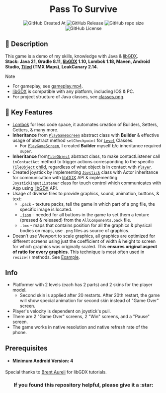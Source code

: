 <h1 align=center>Pass To Survive</h1>

<p align="center">

<img alt="GitHub Created At" src="https://img.shields.io/github/created-at/adiyat-abubakirov/pass-to-survive?style=for-the-badge">
<img alt="GitHub Release" src="https://img.shields.io/github/v/release/adiyat-abubakirov/pass-to-survive?sort=date&display_name=release&style=for-the-badge">
<img alt="GitHub repo size" src="https://img.shields.io/github/repo-size/adiyat-abubakirov/pass-to-survive?style=for-the-badge">
<img alt="GitHub License" src="https://img.shields.io/github/license/adiyat-abubakirov/pass-to-survive?style=for-the-badge">

</p>

## :page_facing_up: Description

This game is a demo of my skills, knowledge with Java & [libGDX](https://github.com/libgdx/libgdx).\
**Stack: Java 21, Gradle 8.11, [libGDX](https://github.com/libgdx/libgdx) 1.10, Lombok 1.18, Maven, Android Studio, [Tiled](https://doc.mapeditor.org/en/stable/manual/introduction/) (TMX Maps), LeakCanary 2.14.**

> [!NOTE]
>
> - For gameplay, see [gameplay.mp4](https://drive.google.com/file/d/1TkbdMnFe6whaoUqQKZORxapOZRVnNOiO/view?usp=sharing).
> - [libGDX](https://github.com/libgdx/libgdx) is compatible with any platform, including IOS & PC.
> - For project structure of Java classes, see [classes.png](.github/pictures/classes.png).

## :rocket: Key Features

- [Lombok](https://projectlombok.org/) for less code space, it automates creation of Builders, Setters, Getters, & many more.
- **Inheritance** from [`PlayGameScreen`](core/src/com/company/passtosurvive/levels/PlayGameScreen.java) abstract class with **Builder** & effective usage of abstract method `setCheckpoint` for [`Level`](core/src/com/company/passtosurvive/levels) Classes.
  - For [`PlayGameScreen`](core/src/com/company/passtosurvive/levels/PlayGameScreen.java), I created **Builder** myself b/c inheritance required `super`.
- **Inheritance** from[`TileObject`](core/src/com/company/passtosurvive/models/TileObject.java) abstract class, to make contactListener call `inContactAct` method to trigger actions corresponding to the specific [`TileObject` child](core/src/com/company/passtosurvive/models), regardless of what object is in contact with [`Player`](core/src/com/company/passtosurvive/models/Player.java).
- Created joystick by implementing [`Joystick`](core/src/com/company/passtosurvive/control/Joystick.java) class with Actor inheritance for communication with [libGDX](https://github.com/libgdx/libgdx) API & implementing [`JoystickInputListener`](core/src/com/company/passtosurvive/control/JoystickInputListener) class for touch control which communicates with App using [libGDX](https://github.com/libgdx/libgdx) API.
- Usage of diverse files to provide graphics, sound, animation, buttons, & text:
  - `.pack` - texture packs, tell the game in which part of a png file, the specific image is located.
  - [`.json`](assets/Buttons.json) - needed for all buttons in the game to set them a texture (pressed & released) from the `AllComponents.pack` file.
  - `.tmx` - maps that contains position for all the graphics & physical bodies on maps, use `.png` files as source of graphics.
- Doesn’t use Viewport to scale graphics, all graphics are optimized for different screens using just the coefficient of width & height to screen for which graphics was originally scaled. This **ensures original aspect of ratio for every graphics**. This technique is most often used in `resize()` methods. See [Example](.github/pictures/screens.png).

## Info

- Platformer with 2 levels (each has 2 parts) and 2 skins for the player model.
  - Second skin is applied after 20 restarts. After 20th restart, the game will show special animation for second skin instead of "Game Over" screen.
- Player's velocity is dependent on joystick's pull.
- There are 2 "Game Over" screens, 2 "Win" screens, and a "Pause" screen.
- The game works in native resolution and native refresh rate of the phone.

## Prerequisites

- #### Minimum Android Version: 4

Special thanks to [Brent Aureli](https://www.youtube.com/@BrentAureliCodes) for libGDX tutorials.

<h3 align=center>If you found this repository helpful, please give it a :star:</h3>
